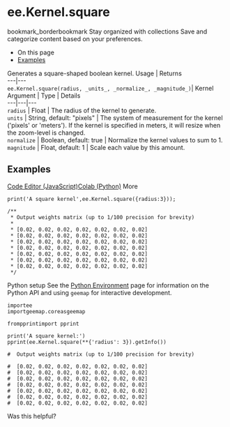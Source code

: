  
#  ee.Kernel.square
bookmark_borderbookmark Stay organized with collections  Save and categorize content based on your preferences.
  * On this page
  * [Examples](https://developers.google.com/earth-engine/apidocs/ee-kernel-square#examples)


Generates a square-shaped boolean kernel.
Usage | Returns  
---|---  
`ee.Kernel.square(radius, _units_, _normalize_, _magnitude_)`|  Kernel  
Argument | Type | Details  
---|---|---  
`radius` | Float | The radius of the kernel to generate.  
`units` | String, default: "pixels" | The system of measurement for the kernel ('pixels' or 'meters'). If the kernel is specified in meters, it will resize when the zoom-level is changed.  
`normalize` | Boolean, default: true | Normalize the kernel values to sum to 1.  
`magnitude` | Float, default: 1 | Scale each value by this amount.  
## Examples
[Code Editor (JavaScript)](https://developers.google.com/earth-engine/apidocs/ee-kernel-square#code-editor-javascript-sample)[Colab (Python)](https://developers.google.com/earth-engine/apidocs/ee-kernel-square#colab-python-sample) More
```
print('A square kernel',ee.Kernel.square({radius:3}));

/**
 * Output weights matrix (up to 1/100 precision for brevity)
 *
 * [0.02, 0.02, 0.02, 0.02, 0.02, 0.02, 0.02]
 * [0.02, 0.02, 0.02, 0.02, 0.02, 0.02, 0.02]
 * [0.02, 0.02, 0.02, 0.02, 0.02, 0.02, 0.02]
 * [0.02, 0.02, 0.02, 0.02, 0.02, 0.02, 0.02]
 * [0.02, 0.02, 0.02, 0.02, 0.02, 0.02, 0.02]
 * [0.02, 0.02, 0.02, 0.02, 0.02, 0.02, 0.02]
 * [0.02, 0.02, 0.02, 0.02, 0.02, 0.02, 0.02]
 */
```
Python setup
See the [ Python Environment](https://developers.google.com/earth-engine/guides/python_install) page for information on the Python API and using `geemap` for interactive development.
```
importee
importgeemap.coreasgeemap
```
```
frompprintimport pprint

print('A square kernel:')
pprint(ee.Kernel.square(**{'radius': 3}).getInfo())

#  Output weights matrix (up to 1/100 precision for brevity)

#  [0.02, 0.02, 0.02, 0.02, 0.02, 0.02, 0.02]
#  [0.02, 0.02, 0.02, 0.02, 0.02, 0.02, 0.02]
#  [0.02, 0.02, 0.02, 0.02, 0.02, 0.02, 0.02]
#  [0.02, 0.02, 0.02, 0.02, 0.02, 0.02, 0.02]
#  [0.02, 0.02, 0.02, 0.02, 0.02, 0.02, 0.02]
#  [0.02, 0.02, 0.02, 0.02, 0.02, 0.02, 0.02]
#  [0.02, 0.02, 0.02, 0.02, 0.02, 0.02, 0.02]
```

Was this helpful?
